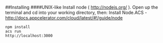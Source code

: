 ##Installing
####UNIX-like
Install node ( http://nodejs.org/ ).
Open up the terminal and cd into your working directory, then:
Install Node.ACS - http://docs.appcelerator.com/cloud/latest/#!/guide/node

```
npm install
acs run
http://localhost:3000